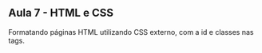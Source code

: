 ## Aula 7 - HTML e CSS

Formatando páginas HTML utilizando CSS externo, com a id e classes nas tags.